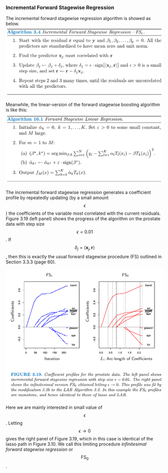 ### Incremental Forward Stagewise Regression

The incremental forward stagewise regression algorithm is showed as below.
![](../image/figure28.png)

Meanwhile, the linear-version of the forward stagewise boosting algorithm is like this:
![](../image/figure29.png)

The incremental forward stagewise regression generates a coefficient profile by repeatedly updating (by a small amount $$\epsilon$$) the coefficients of the variable most correlated with the current residuals. Figure 3.19 (left panel) shows the progress of the algorithm on the prostate data with step size $$\epsilon=0.01$$. If $$\delta_j=\langle \mathbf{x}_j, \mathbf{r} \rangle$$, then this is exactly the usual forward stagewise procedure (FS) outlined in Section 3.3.3 (page 60).

![](../image/figure30.png)

Here we are mainly interested in small value of $$\epsilon$$. Letting $$\epsilon \rightarrow 0$$ gives the right panel of Figure 3.19, which in this case is identical of the lasso path in Figure 3.10. We call this limiting procedure *infinitesimal forward stagewise regression* or $$\textrm{FS}_0$$.
